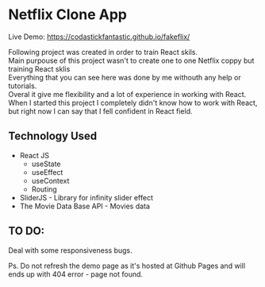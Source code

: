 # Netflix Clone App
Live Demo: https://codastickfantastic.github.io/fakeflix/

Following project was created in order to train React skils. </br>
Main purpouse of this project wasn't to create one to one Netflix coppy but training React sklis </br>
Everything that you can see here was done by me withouth any help or tutorials.</br> 
Overal it give me flexibility and a lot of experience in working with React. </br >
When I started this project I completely didn't know how to work with React, but right now I can say that I fell confident in React field. 

## Technology Used
  * React JS
    * useState
    * useEffect
    * useContext
    * Routing
  * SliderJS - Library for infinity slider effect
  * The Movie Data Base API - Movies data 
  
## TO DO: 
Deal with some responsiveness bugs. 


Ps. Do not refresh the demo page as it's hosted at Github Pages and will ends up with 404 error - page not found.

